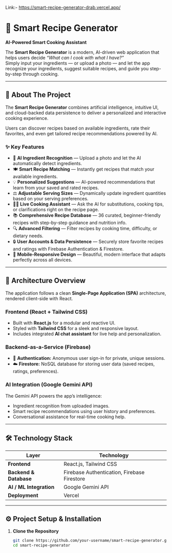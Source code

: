 Link:- https://smart-recipe-generator-drab.vercel.app/

# 🍳 Smart Recipe Generator

**AI-Powered Smart Cooking Assistant**

The **Smart Recipe Generator** is a modern, AI-driven web application that helps users decide *“What can I cook with what I have?”*  
Simply input your ingredients — or upload a photo — and let the app recognize your ingredients, suggest suitable recipes, and guide you step-by-step through cooking.

---

## 🚀 About The Project

The **Smart Recipe Generator** combines artificial intelligence, intuitive UI, and cloud-backed data persistence to deliver a personalized and interactive cooking experience.  

Users can discover recipes based on available ingredients, rate their favorites, and even get tailored recipe recommendations powered by AI.

### ✨ Key Features

- 🧠 **AI Ingredient Recognition** — Upload a photo and let the AI automatically detect ingredients.  
- 🍽️ **Smart Recipe Matching** — Instantly get recipes that match your available ingredients.  
- 💡 **Personalized Suggestions** — AI-powered recommendations that learn from your saved and rated recipes.  
- ⚖️ **Adjustable Serving Sizes** — Dynamically update ingredient quantities based on your serving preferences.  
- 🧑‍🍳 **Live Cooking Assistant** — Ask the AI for substitutions, cooking tips, or clarifications right on the recipe page.  
- 📚 **Comprehensive Recipe Database** — 36 curated, beginner-friendly recipes with step-by-step guidance and nutrition info.  
- 🔍 **Advanced Filtering** — Filter recipes by cooking time, difficulty, or dietary needs.  
- 🔒 **User Accounts & Data Persistence** — Securely store favorite recipes and ratings with Firebase Authentication & Firestore.  
- 📱 **Mobile-Responsive Design** — Beautiful, modern interface that adapts perfectly across all devices.

---

## 🧩 Architecture Overview

The application follows a clean **Single-Page Application (SPA)** architecture, rendered client-side with React.

### **Frontend (React + Tailwind CSS)**
- Built with **React.js** for a modular and reactive UI.
- Styled with **Tailwind CSS** for a sleek and responsive layout.
- Includes integrated **AI chat assistant** for live help and personalization.

### **Backend-as-a-Service (Firebase)**
- 🔐 **Authentication:** Anonymous user sign-in for private, unique sessions.
- ☁️ **Firestore:** NoSQL database for storing user data (saved recipes, ratings, preferences).

### **AI Integration (Google Gemini API)**
The Gemini API powers the app’s intelligence:
- Ingredient recognition from uploaded images.
- Smart recipe recommendations using user history and preferences.
- Conversational assistance for real-time cooking help.

---

## 🛠️ Technology Stack

| Layer | Technology |
|-------|-------------|
| **Frontend** | React.js, Tailwind CSS |
| **Backend & Database** | Firebase Authentication, Firebase Firestore |
| **AI / ML Integration** | Google Gemini API |
| **Deployment** | Vercel |

---

## ⚙️ Project Setup & Installation

1. **Clone the Repository**
   ```bash
   git clone https://github.com/your-username/smart-recipe-generator.git
   cd smart-recipe-generator

